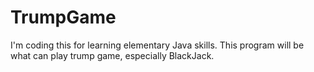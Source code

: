 # TrumpGame
I'm coding this for learning elementary Java skills. This program will be what can play trump game, especially BlackJack.
